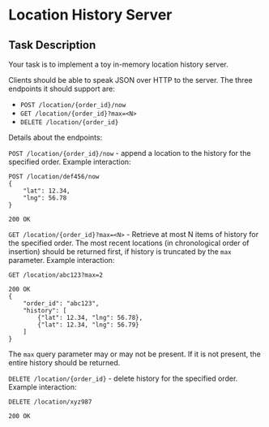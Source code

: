 Location History Server
=======================

## Task Description

Your task is to implement a toy in-memory location history server.

Clients should be able to speak JSON over HTTP to the server. The three endpoints it should support are:
* `POST /location/{order_id}/now`
* `GET /location/{order_id}?max=<N>`
* `DELETE /location/{order_id}`

Details about the endpoints:

`POST /location/{order_id}/now` - append a location to the history for the specified order.
Example interaction:
```
POST /location/def456/now
{
	"lat": 12.34,
	"lng": 56.78
}

200 OK
```
`GET /location/{order_id}?max=<N>` - Retrieve at most N items of history for the specified order. The most recent locations (in chronological order of insertion) should be returned first, if history is truncated by the `max` parameter.
Example interaction:
```
GET /location/abc123?max=2

200 OK
{
	"order_id": "abc123",
	"history": [
		{"lat": 12.34, "lng": 56.78},
		{"lat": 12.34, "lng": 56.79}
	]
}
```
The `max` query parameter may or may not be present. If it is not present, the entire history should be returned.

`DELETE /location/{order_id}` - delete history for the specified order. Example interaction:
```
DELETE /location/xyz987

200 OK
```